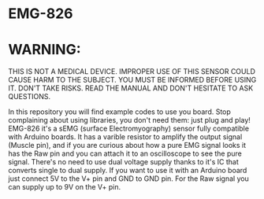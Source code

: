 # EMG-826

# WARNING:
THIS IS NOT A MEDICAL DEVICE.
IMPROPER USE OF THIS SENSOR COULD CAUSE HARM TO THE SUBJECT.
YOU MUST BE INFORMED BEFORE USING IT. DON'T TAKE RISKS.
READ THE MANUAL AND DON'T HESITATE TO ASK QUESTIONS.

In this repository you will find example codes to use you board.
Stop complaining about using libraries, you don't need them: just plug and play!
EMG-826 it's a sEMG (surface Electromyography) sensor fully compatible with Arduino boards. It has a varible resistor to amplify the output signal (Muscle pin), and if you are curious about how a pure EMG signal looks it has the Raw pin and you can attach it to an oscilloscope to see the pure signal.
There's no need to use dual voltage supply thanks to it's IC that converts single to dual supply. 
If you want to use it with an Arduino board just connect 5V to the V+ pin and GND to GND pin. For the Raw signal you can supply up to 9V on the V+ pin.



